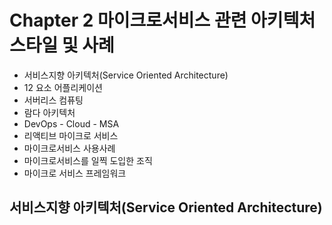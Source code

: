 # Chapter 2 마이크로서비스 관련 아키텍처 스타일 및 사례

- 서비스지향 아키텍처(Service Oriented Architecture)
- 12 요소 어플리케이션
- 서버리스 컴퓨팅
- 람다 아키텍처
- DevOps - Cloud - MSA
- 리액티브 마이크로 서비스
- 마이크로서비스 사용사례
- 마이크로서비스를 일찍 도입한 조직
- 마이크로 서비스 프레임워크

## 서비스지향 아키텍처(Service Oriented Architecture)
